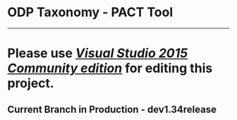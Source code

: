 # ODP Taxonomy - PACT Tool
---


# Please use [***Visual Studio 2015 Community edition***](https://www.visualstudio.com/en-us/products/visual-studio-community-vs.aspx)  for editing this project.


## Current Branch in Production - **dev1.34release**
